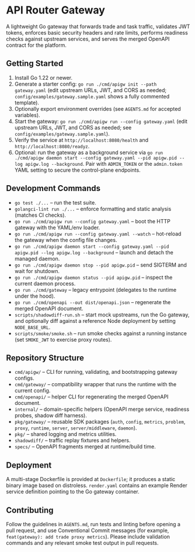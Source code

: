 # API Router Gateway

A lightweight Go gateway that forwards trade and task traffic, validates JWT tokens, enforces basic security headers and rate limits, performs readiness checks against upstream services, and serves the merged OpenAPI contract for the platform.

## Getting Started

1. Install Go 1.22 or newer.
2. Generate a starter config: `go run ./cmd/apigw init --path gateway.yaml` (edit upstream URLs, JWT, and CORS as needed; `config/examples/gateway.sample.yaml` shows a fully commented template).
3. Optionally export environment overrides (see `AGENTS.md` for accepted variables).
4. Start the gateway: `go run ./cmd/apigw run --config gateway.yaml` (edit upstream URLs, JWT, and CORS as needed; see `config/examples/gateway.sample.yaml`).
5. Verify the service at `http://localhost:8080/health` and `http://localhost:8080/readyz`.
6. Optional: run the gateway as a background service via `go run ./cmd/apigw daemon start --config gateway.yaml --pid apigw.pid --log apigw.log --background`. Pair with `ADMIN_TOKEN` or the `admin.token` YAML setting to secure the control-plane endpoints.

## Development Commands

- `go test ./...` – run the test suite.
- `golangci-lint run ./...` – enforce formatting and static analysis (matches CI checks).
- `go run ./cmd/apigw run --config gateway.yaml` – boot the HTTP gateway with the YAML/env loader.
- `go run ./cmd/apigw run --config gateway.yaml --watch` – hot-reload the gateway when the config file changes.
- `go run ./cmd/apigw daemon start --config gateway.yaml --pid apigw.pid --log apigw.log --background` – launch and detach the managed daemon.
- `go run ./cmd/apigw daemon stop --pid apigw.pid` – send SIGTERM and wait for shutdown.
- `go run ./cmd/apigw daemon status --pid apigw.pid` – inspect the current daemon process.
- `go run ./cmd/gateway` – legacy entrypoint (delegates to the runtime under the hood).
- `go run ./cmd/openapi --out dist/openapi.json` – regenerate the merged OpenAPI document.
- `scripts/shadowdiff-run.sh` – start mock upstreams, run the Go gateway, and optionally diff against a reference Node deployment by setting `NODE_BASE_URL`.
- `scripts/smoke/smoke.sh` – run smoke checks against a running instance (set `SMOKE_JWT` to exercise proxy routes).


## Repository Structure

- `cmd/apigw/` – CLI for running, validating, and bootstrapping gateway configs.
- `cmd/gateway/` – compatibility wrapper that runs the runtime with the current config.
- `cmd/openapi/` – helper CLI for regenerating the merged OpenAPI document.
- `internal/` – domain-specific helpers (OpenAPI merge service, readiness probes, shadow diff harness).
- `pkg/gateway/` – reusable SDK packages (`auth`, `config`, `metrics`, `problem`, `proxy`, `runtime`, `server`, `server/middleware`, `daemon`).
- `pkg/` – shared logging and metrics utilities.
- `shadowdiff/` – traffic replay fixtures and helpers.
- `specs/` – OpenAPI fragments merged at runtime/build time.

## Deployment

A multi-stage Dockerfile is provided at `Dockerfile`; it produces a static binary image based on distroless. `render.yaml` contains an example Render service definition pointing to the Go gateway container.

## Contributing

Follow the guidelines in `AGENTS.md`, run tests and linting before opening a pull request, and use Conventional Commit messages (for example, `feat(gateway): add trade proxy metrics`). Please include validation commands and any relevant smoke test output in pull requests.
